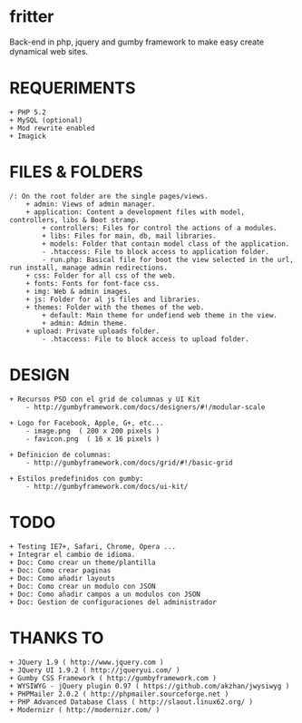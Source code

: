fritter
=======

Back-end in php, jquery and gumby framework to make easy create dynamical web sites. 


# REQUERIMENTS

	+ PHP 5.2
	+ MySQL (optional)
	+ Mod rewrite enabled
	+ Imagick
	
	
# FILES & FOLDERS

	/: On the root folder are the single pages/views.
		+ admin: Views of admin manager.
		+ application: Content a development files with model, controllers, libs & Boot stramp.
			+ controllers: Files for control the actions of a modules.
			+ libs: Files for main, db, mail libraries.
			+ models: Folder that contain model class of the application.
			- .htaccess: File to block access to application folder.
			- run.php: Basical file for boot the view selected in the url, run install, manage admin redirections.
		+ css: Folder for all css of the web.
		+ fonts: Fonts for font-face css.
		+ img: Web & admin images.
		+ js: Folder for al js files and libraries.
		+ themes: Folder with the themes of the web.
			+ default: Main theme for undefiend web theme in the view.
			+ admin: Admin theme.
		+ upload: Private uploads folder.
			- .htaccess: File to block access to upload folder.

	
# DESIGN

	+ Recursos PSD con el grid de columnas y UI Kit
		- http://gumbyframework.com/docs/designers/#!/modular-scale
		
	+ Logo for Facebook, Apple, G+, etc...
		- image.png  ( 200 x 200 pixels )
		- favicon.png  ( 16 x 16 pixels )
		
	+ Definicion de columnas: 
		- http://gumbyframework.com/docs/grid/#!/basic-grid

	+ Estilos predefinidos con gumby: 
		- http://gumbyframework.com/docs/ui-kit/
	

# TODO

	+ Testing IE7+, Safari, Chrome, Opera ...
	+ Integrar el cambio de idioma.
	+ Doc: Como crear un theme/plantilla
	+ Doc: Como crear paginas
	+ Doc: Como añadir layouts
	+ Doc: Como crear un modulo con JSON
	+ Doc: Como añadir campos a un modulos con JSON
	+ Doc: Gestion de configuraciones del administrador
	

# THANKS TO

	+ JQuery 1.9 ( http://www.jquery.com )
	+ JQuery UI 1.9.2 ( http://jqueryui.com/ )
	+ Gumby CSS Framework ( http://gumbyframework.com )
	+ WYSIWYG - jQuery plugin 0.97 ( https://github.com/akzhan/jwysiwyg )
	+ PHPMailer 2.0.2 ( http://phpmailer.sourceforge.net ) 
	+ PHP Advanced Database Class ( http://slaout.linux62.org/ )
	+ Modernizr ( http://modernizr.com/ )
	
